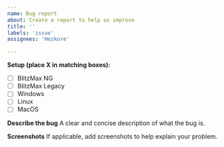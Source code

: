 ```yaml
---
name: Bug report
about: Create a report to help us improve
title: ''
labels: 'issue'
assignees: 'Hezkore'

---
```


**Setup (place X in matching boxes):**
 - [  ] BlitzMax NG
 - [  ] BlitzMax Legacy
 - [  ] Windows
 - [  ] Linux
 - [  ] MacOS

**Describe the bug**
A clear and concise description of what the bug is.

**Screenshots**
If applicable, add screenshots to help explain your problem.
